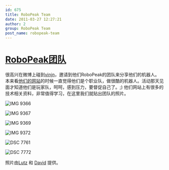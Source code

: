 ```yaml
---
id: 675
title: RoboPeak Team
date: 2011-03-27 12:27:21
author: 2
group: RoboPeak Team
post_name: robopeak-team
---
```


# [RoboPeak团队](http://www.robopeak.com/)

很高兴在微博上碰到[vinjn](http://t.sina.com.cn/vinjnmelanie)，邀请到他们RoboPeak的团队来分享他们的机器人。本来看[他们的网站](http://www.robopeak.com/)的时候一直觉得他们是个职业队，做很酷的机器人。活动那天见面才知道他们是玩家队，呵呵，感到压力，要督促自己了。;) 他们网站上有很多的技术相关资料，非常值得学习，在这里我们就贴出团队的照片。

![IMG 9366](http://139.162.84.35/wp-content/uploads/2011/03/IMG_9366.jpg "IMG_9366.JPG") 

![IMG 9367](http://139.162.84.35/wp-content/uploads/2011/03/IMG_93671.jpg "IMG_9367.JPG") 

![IMG 9369](http://139.162.84.35/wp-content/uploads/2011/03/IMG_9369.jpg "IMG_9369.JPG") 

![IMG 9372](http://139.162.84.35/wp-content/uploads/2011/03/IMG_9372.jpg "IMG_9372.JPG") 

![DSC 7761](http://139.162.84.35/wp-content/uploads/2011/03/DSC_7761.jpg "DSC_7761.JPG") 

![DSC 7772](http://139.162.84.35/wp-content/uploads/2011/03/DSC_7772.jpg "DSC_7772.JPG") 

照片由[Lutz](http://www.lumi-photo.com/) 和 [David](http://www.flickr.com/photos/taweili/) 提供。